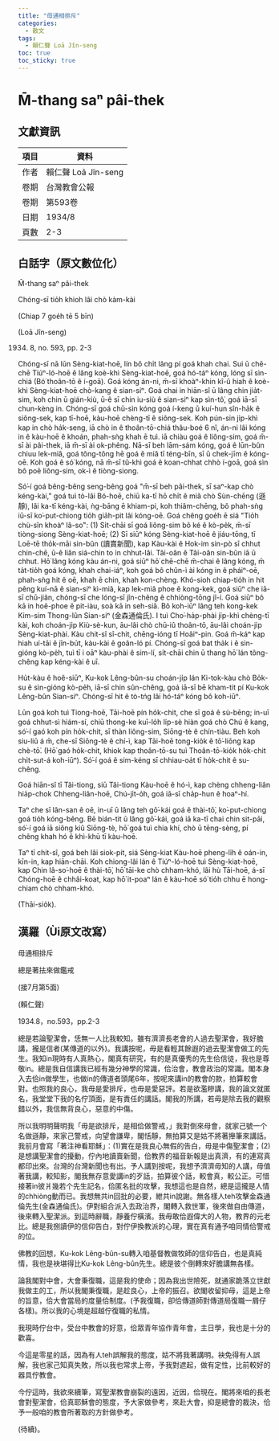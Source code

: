 ```yaml
---
title: "毋通相排斥"
categories:
  - 散文
tags:
  - 賴仁聲 Loā Jîn-seng
toc: true
toc_sticky: true
---
```


# M̄-thang saⁿ pâi-thek

## 文獻資訊

| 項目 | 資料 |
|---|---|
| 作者 | 賴仁聲 Loā Jîn-seng |
| 卷期 | 台灣教會公報 |
| 卷期 | 第593卷 |
| 日期 | 1934/8 |
| 頁數 | 2-3 |

## 白話字（原文數位化）

M̄-thang saⁿ pâi-thek

Chóng-sī tio̍h khioh lâi chò kàm-kài

(Chiap 7 goe̍h tē 5 bīn)

(Loā Jîn-seng)

1934. 8, no. 593, pp. 2-3

Chóng-sī nā lūn Sèng-kiat-hoē, lín bô chi̍t lâng pí goá khah chai. Sui ū chē-chē Tiúⁿ-ló-hoē ê lâng koè-khì Sèng-kiat-hoē, goá hó-táⁿ kóng, lóng sī sìn-chiá (Bó͘ thoân-tō ê í-goā). Goá kóng án-ni, m̄-sī khoàⁿ-khin kî-û hiah ê koè-khì Sèng-kiat-hoē chò-kang ê sian-siⁿ. Goá chai in hiān-sî ū lâng chin jia̍t-sim, koh chin ū gián-kiù, ū-ê sī chin iu-siù ê sian-siⁿ kap sìn-tô͘, goá iā-sī chun-kèng in. Chóng-sī goá chū-sìn kóng goá í-keng ū kuí-hun sîn-ha̍k ê siông-sek, kap tī-hoē, kàu-hoē chèng-tī ê siông-sek. Koh pún-sin ji̍p-khì kap in chò ha̍k-seng, iā chò in ê thoân-tō-chiá thâu-boé 6 nî, án-ni lâi kóng in ê kàu-hoē ê khoán, phah-sǹg khah ē tuì. iā chiàu goá ê liông-sim, goá m̄-sī ài pâi-thek, iā m̄-sī ài ok-phêng. Nā-sī beh lām-sám kóng, goá ê lūn-bûn chiuu lek-miâ, goá tông-tông hē goá ê miâ tī téng-bīn, sī ū chek-jīm ê kóng-oē. Koh goá ê só͘ kóng, nā m̄-sī tû-khì goá ê koan-chhat chhò í-goā, goá sìn bô poē liông-sim, ok-ì ê tiòng-siong.

Só͘-í goá bêng-bêng seng-bêng goá "m̄-sī beh pâi-thek, sī saⁿ-kap chò kéng-kài," goá tuì tò-lâi Bó-hoē, chiū ka-tī hō chi̍t ê miâ chò Sùn-chēng (遜靜), lâi ka-tī kéng-kài, ǹg-bāng ē khiam-pi, koh thiâm-chēng, bô phah-sǹg iū-sī ko͘-put-chiong tio̍h gia̍h-pit lâi kóng-oē. Goá chêng goe̍h ē siá "Tio̍h chù-sîn khoàⁿ Iâ-so͘": (1) Si̍t-chāi sī goá liông-sim bô ké ê kò-pe̍k, m̄-sī tiòng-siong Sèng-kiat-hoē; (2) Sī siūⁿ kóng Sèng-kiat-hoē ê jiáu-tōng, tī Loē-tē tho̍k-māi sin-bûn (讀賣新聞), kap Kàu-kài ê Hok-im sin-pò sī chhut chin-chē, ū-ê liân siá-chin to ìn chhut-lâi. Tâi-oân ê Tâi-oân sin-bûn iā ū chhut. Hō͘ lâng kóng kàu án-ni, goá siūⁿ hō͘ chē-chē m̄-chai ê lâng kóng, m̄ ta̍t-tio̍h goá kóng, khah chai-iáⁿ, koh goá bô chûn-ì ài kóng in ê pháiⁿ-oē, phah-sǹg hit ê oē, khah ē chin, khah kon-chèng. Khó-sioh chiap-tio̍h in hit pêng kuí-nā ê sian-siⁿ kì-miâ, kap lek-miâ phoe ê kong-kek, goá siūⁿ che iā-sī chū-jiân, chóng-sī che lóng-sī jîn-chêng ê chhiòng-tōng jî-í. Goá siūⁿ bô kā in hoê-phoe ê pit-iàu, soà kā in seh-siā. Bô koh-iūⁿ lâng teh kong-kek Kim-sim Thong-lûn Sian-siⁿ (金森通倫氏). I tuì Cho͘-ha̍p-phài ji̍p-khì chèng-tī kài, koh choán-ji̍p Kiù-sè-kun, āu-lâi chò chū-iû thoân-tō, āu-lâi choán-ji̍p Sèng-kiat-phài. Kàu chit-sî sî-chit, chēng-ióng tī Hoâiⁿ-pin. Goá m̄-káⁿ kap hiah uí-tāi ê jîn-bu̍t, kàu-kài ê goân-ló pí. Chóng-sī goá bat tha̍k i ê sìn-gióng kò-pe̍h, tuì tī i oāⁿ kàu-phài ê sim-lí, si̍t-chāi chin ū thang hō͘ lán tông-chêng kap kéng-kài ê uī.

Hu̍t-kàu ê hoê-siūⁿ, Ku-kok Lêng-bûn-su choán-ji̍p lán Ki-tok-kàu chò Bo̍k-su ê sìn-gióng kò-pe̍h, iā-sī chin sûn-chêng, goá iā-sī bē kham-tit pí Ku-kok Lêng-bûn Sian-siⁿ. Chóng-sī hit ê tò-tńg lâi hó-táⁿ kóng bô koh-iūⁿ.

Lūn goá koh tuì Tiong-hoē, Tāi-hoē pín ho̍k-chit, che sī goá ê sù-bēng; in-uī goá chhut-sì hiám-sí, chiū thong-ke kuī-lo̍h li̍p-sè hiàn goá chò Chú ê kang, só͘-í gaó koh pín ho̍k-chit, sī thàn liông-sim, Siōng-tè ê chín-tiàu. Beh koh siu-liû á m̄, che-sī Siōng-tè ê chí-ì, kap Tāi-hoē tong-kio̍k ê tō͘-liōng kap chè-tō͘. (Hō͘ gaó ho̍k-chit, khiok kap thoân-tō-su tuì Thoân-tō-kio̍k ho̍k-chit chi̍t-sut-á koh-iūⁿ). Só͘-í goá ê sim-kéng sī chhiau-oa̍t tī ho̍k-chit ê su-chêng.

Goá hiān-sî tī Tâi-tiong, siū Tâi-tiong Kàu-hoē ê hó-ì, kap chèng chheng-liân hia̍p-chok Chheng-liân-hoē, Chú-ji̍t-o̍h, goá iā-sī cha̍p-hun ê hoaⁿ-hí.

Taⁿ che sī lân-san ê oē, in-uī ū lâng teh gō͘-kái goá ê thài-tō͘, ko͘-put-chiong goá tio̍h kóng-bêng. Bē bián-tit ū lâng gō͘-kái, goá iā ka-tī chai chin sit-pāi, só͘-í goá iā siông kiû Siōng-tè, hō͘ goá tuì chia khí, chò ū tēng-sèng, pí chêng khah hó ê khì-khū tī kàu-hoē.

Taⁿ tī chit-sî, goá beh lâi siok-pit, siá Sèng-kiat Kàu-hoē pheng-li̍h ê oán-in, kīn-in, kap hiān-chāi. Koh chiong-lâi lán ê Tiúⁿ-ló-hoē tuì Sèng-kiat-hoē, kap Chin Iâ-so͘-hoē ê thài-tō͘, hō͘ tāi-ke chò chham-khó, lâi hù Tāi-hoē, á-sī Chóng-hoē ê chhâi-koat, kap hō͘ it-poaⁿ lán ê kàu-hoē só͘ tio̍h chhu ē hong-chiam chò chham-khó.

(Thāi-sio̍k).

## 漢羅（Ùi原文改寫）

毋通相排斥

總是著抾來做鑑戒

(接7月第5面)

(賴仁聲)

1934.8，no.593，pp.2-3

總是若論聖潔會，恁無一人比我較知。雖有濟濟長老會的人過去聖潔會，我好膽講，攏是信者(某傳道的以外)。我講按呢，毋是看輕其餘遐的過去聖潔會做工的先生。我知in現時有人真熱心，閣真有研究，有的是真優秀的先生佮信徒，我也是尊敬in。總是我自信講我已經有幾分神學的常識，佮治會，教會政治的常識。閣本身入去佮in做學生，也做in的傳道者頭尾6年，按呢來講in的教會的款，拍算較會對。也照我的良心，我毋是愛排斥，也毋是愛惡評。若是欲濫糝講，我的論文就匿名，我堂堂下我的名佇頂面，是有責任的講話。閣我的所講，若毋是除去我的觀察錯以外，我信無背良心，惡意的中傷。

所以我明明聲明我「毋是欲排斥，是相佮做警戒，」我對倒來母會，就家己號一个名做遜靜，來家己警戒，向望會謙卑，閣恬靜，無拍算又是姑不將著攑筆來講話。我前月會寫「著注神看耶穌」：(1)實在是我良心無假的告白，毋是中傷聖潔會；(2)是想講聖潔會的擾動，佇內地讀賣新聞，佮教界的福音新報是出真濟，有的連寫真都印出來。台灣的台灣新聞也有出。予人講到按呢，我想予濟濟毋知的人講，毋值著我講，較知影，閣我無存意愛講in的歹話，拍算彼个話，較會真，較公正。可惜接著in彼爿幾若个先生記名，佮匿名批的攻擊，我想這也是自然，總是這攏是人情的chhiòng動而已。我想無共in回批的必要，紲共in說謝。無各樣人teh攻擊金森通倫先生(金森通倫氏)。伊對組合派入去政治界，閣轉入救世軍，後來做自由傳道，後來轉入聖潔派。到這時辭職，靜養佇橫濱。我毋敢佮遐偉大的人物，教界的元老比。總是我捌讀伊的信仰告白，對佇伊換教派的心理，實在真有通予咱同情佮警戒的位。

佛教的回想，Ku-kok Lêng-bûn-su轉入咱基督教做牧師的信仰告白，也是真純情，我也是袂堪得比Ku-kok Lêng-bûn先生。總是彼个倒轉來好膽講無各樣。

論我閣對中會，大會秉復職，這是我的使命；因為我出世險死，就通家跪落立世獻我做主的工，所以我閣秉復職，是趁良心，上帝的振召。欲閣收留抑毋，這是上帝的旨意，佮大會當局的度量佮制度。(予我復職，卻佮傳道師對傳道局復職一屑仔各樣)。所以我的心境是超越佇復職的私情。

我現時佇台中，受台中教會的好意，佮眾青年協作青年會，主日學，我也是十分的歡喜。

今這是零星的話，因為有人teh誤解我的態度，姑不將我著講明。袂免得有人誤解，我也家己知真失敗，所以我也常求上帝，予我對遮起，做有定性，比前較好的器具佇教會。

今佇這時，我欲來續筆，寫聖潔教會崩裂的遠因，近因，佮現在。閣將來咱的長老會對聖潔會，佮真耶穌會的態度，予大家做參考，來赴大會，抑是總會的裁決，佮予一般咱的教會所著取的方針做參考。

(待續)。
